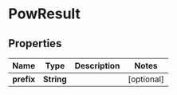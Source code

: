 
# PowResult

## Properties
Name | Type | Description | Notes
------------ | ------------- | ------------- | -------------
**prefix** | **String** |  |  [optional]



